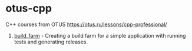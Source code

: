 # otus-cpp
C++ courses from OTUS https://otus.ru/lessons/cpp-professional/

1. [build_farm](/build_farm) - Creating a build farm for a simple application with running tests and generating releases.